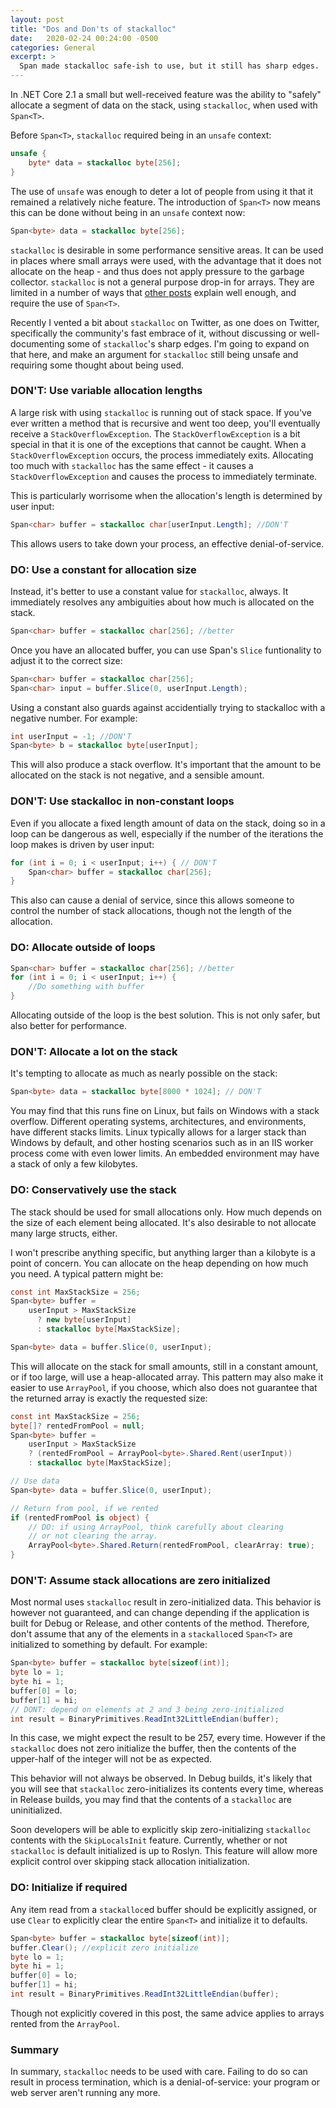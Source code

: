 ```yaml
---
layout: post
title: "Dos and Don'ts of stackalloc"
date:   2020-02-24 00:24:00 -0500
categories: General
excerpt: >
  Span made stackalloc safe-ish to use, but it still has sharp edges.
---
```


In .NET Core 2.1 a small but well-received feature was the ability to "safely"
allocate a segment of data on the stack, using `stackalloc`, when used with
`Span<T>`.

Before `Span<T>`, `stackalloc` required being in an `unsafe` context:

```csharp
unsafe {
    byte* data = stackalloc byte[256];
}
```

The use of `unsafe` was enough to deter a lot of people from using it that it
remained a relatively niche feature. The introduction of `Span<T>` now means
this can be done without being in an `unsafe` context now:

```csharp
Span<byte> data = stackalloc byte[256];
```

`stackalloc` is desirable in some performance sensitive areas. It can be used
in places where small arrays were used, with the advantage that it does not
allocate on the heap - and thus does not apply pressure to the garbage
collector. `stackalloc` is not a general purpose drop-in for arrays.
They are limited in a number of ways that [other posts][1] explain well enough,
and require the use of `Span<T>`.

Recently I vented a bit about `stackalloc` on Twitter, as one does on Twitter,
specifically the community's fast embrace of it, without
discussing or well-documenting some of `stackalloc`'s sharp edges. I'm going
to expand on that here, and make an argument for `stackalloc` still being unsafe
and requiring some thought about being used.

### DON'T: Use variable allocation lengths

A large risk with using `stackalloc` is running out of stack space. If you've
ever written a method that is recursive and went too deep, you'll eventually
receive a `StackOverflowException`. The `StackOverflowException` is a bit
special in that it is one of the exceptions that cannot be caught. When a
`StackOverflowException` occurs, the process immediately exits. Allocating too much
with `stackalloc` has the same effect - it causes a `StackOverflowException` and
causes the process to immediately terminate.

This is particularly worrisome when the allocation's length is determined by user
input:

```csharp
Span<char> buffer = stackalloc char[userInput.Length]; //DON'T
```

This allows users to take down your process, an effective denial-of-service.

### DO: Use a constant for allocation size

Instead, it's better to use a constant value for `stackalloc`, always. It
immediately resolves any ambiguities about how much is allocated on the stack.

```csharp
Span<char> buffer = stackalloc char[256]; //better
```

Once you have an allocated buffer, you can use Span's `Slice` funtionality to
adjust it to the correct size:

```csharp
Span<char> buffer = stackalloc char[256];
Span<char> input = buffer.Slice(0, userInput.Length);
```

Using a constant also guards against accidentially trying to stackalloc with a
negative number. For example:

```csharp
int userInput = -1; //DON'T
Span<byte> b = stackalloc byte[userInput];
```

This will also produce a stack overflow. It's important that the amount to be
allocated on the stack is not negative, and a sensible amount.


### DON'T: Use stackalloc in non-constant loops

Even if you allocate a fixed length amount of data on the stack, doing so in a
loop can be dangerous as well, especially if the number of the iterations the
loop makes is driven by user input:

```csharp
for (int i = 0; i < userInput; i++) { // DON'T
    Span<char> buffer = stackalloc char[256];
}
```

This also can cause a denial of service, since this allows someone to control
the number of stack allocations, though not the length of the allocation.

### DO: Allocate outside of loops

```csharp
Span<char> buffer = stackalloc char[256]; //better
for (int i = 0; i < userInput; i++) {
    //Do something with buffer
}
```

Allocating outside of the loop is the best solution. This is not only safer, but
also better for performance.

### DON'T: Allocate a lot on the stack

It's tempting to allocate as much as nearly possible on the stack:

```csharp
Span<byte> data = stackalloc byte[8000 * 1024]; // DON'T
```

You may find that this runs fine on Linux, but fails on Windows with a stack
overflow. Different operating systems, architectures, and environments, have
different stacks limits. Linux typically allows for a larger stack than Windows
by default, and other hosting scenarios such as in an IIS worker process come
with even lower limits. An embedded environment may have a stack of only a few
kilobytes.

### DO: Conservatively use the stack

The stack should be used for small allocations only. How much depends on the
size of each element being allocated. It's also desirable to not allocate many
large structs, either.

I won't prescribe anything specific, but anything larger than a kilobyte is a
point of concern. You can allocate on the heap depending on how much you need.
A typical pattern might be:

```csharp
const int MaxStackSize = 256;
Span<byte> buffer =
    userInput > MaxStackSize
      ? new byte[userInput]
      : stackalloc byte[MaxStackSize];

Span<byte> data = buffer.Slice(0, userInput);
```

This will allocate on the stack for small amounts, still in a constant amount,
or if too large, will use a heap-allocated array. This pattern may also make it
easier to use `ArrayPool`, if you choose, which also does not guarantee that the
returned array is exactly the requested size:

```csharp
const int MaxStackSize = 256;
byte[]? rentedFromPool = null;
Span<byte> buffer =
    userInput > MaxStackSize
    ? (rentedFromPool = ArrayPool<byte>.Shared.Rent(userInput))
    : stackalloc byte[MaxStackSize];

// Use data
Span<byte> data = buffer.Slice(0, userInput);

// Return from pool, if we rented
if (rentedFromPool is object) {
    // DO: if using ArrayPool, think carefully about clearing
    // or not clearing the array.
    ArrayPool<byte>.Shared.Return(rentedFromPool, clearArray: true);
}
```

### DON'T: Assume stack allocations are zero initialized

Most normal uses `stackalloc` result in zero-initialized data. This behavior is
however not guaranteed, and can change depending if the application is built
for Debug or Release, and other contents of the method. Therefore,
don't assume that any of the elements in a `stackalloc`ed `Span<T>` are
initialized to something by default. For example:

```csharp
Span<byte> buffer = stackalloc byte[sizeof(int)];
byte lo = 1;
byte hi = 1;
buffer[0] = lo;
buffer[1] = hi;
// DONT: depend on elements at 2 and 3 being zero-initialized
int result = BinaryPrimitives.ReadInt32LittleEndian(buffer);
```

In this case, we might expect the result to be 257, every time. However if
the `stackalloc` does not zero initialize the buffer, then the contents of the
upper-half of the integer will not be as expected.

This behavior will not always be observed. In Debug builds, it's likely that you
will see that `stackalloc` zero-initializes its contents every time, whereas in
Release builds, you may find that the contents of a `stackalloc` are
uninitialized.

Soon developers will be able to explicitly skip zero-initializing `stackalloc` contents
with the `SkipLocalsInit` feature. Currently, whether or not `stackalloc` is
default initialized is up to Roslyn. This feature will allow more explicit
control over skipping stack allocation initialization.


### DO: Initialize if required

Any item read from a `stackalloc`ed buffer should be explicitly assigned, or
use `Clear` to explicitly clear the entire `Span<T>` and initialize it to
defaults.

```csharp
Span<byte> buffer = stackalloc byte[sizeof(int)];
buffer.Clear(); //explicit zero initialize
byte lo = 1;
byte hi = 1;
buffer[0] = lo;
buffer[1] = hi;
int result = BinaryPrimitives.ReadInt32LittleEndian(buffer);
```

Though not explicitly covered in this post, the same advice applies to arrays
rented from the `ArrayPool`.

### Summary

In summary, `stackalloc` needs to be used with care. Failing to do so can result
in process termination, which is a denial-of-service: your program or web server
aren't running any more.


[1]: https://docs.microsoft.com/en-us/archive/msdn-magazine/2018/january/csharp-all-about-span-exploring-a-new-net-mainstay
